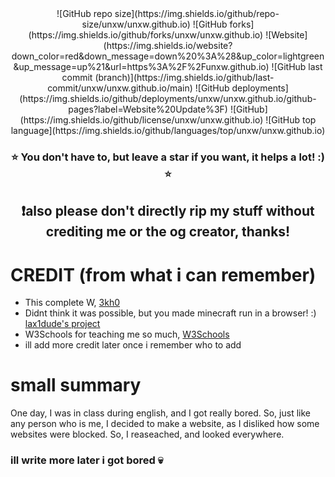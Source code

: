 <div align="center">
![GitHub repo size](https://img.shields.io/github/repo-size/unxw/unxw.github.io)
![GitHub forks](https://img.shields.io/github/forks/unxw/unxw.github.io)
![Website](https://img.shields.io/website?down_color=red&down_message=down%20%3A%28&up_color=lightgreen&up_message=up%21&url=https%3A%2F%2Funxw.github.io)
![GitHub last commit (branch)](https://img.shields.io/github/last-commit/unxw/unxw.github.io/main)
![GitHub deployments](https://img.shields.io/github/deployments/unxw/unxw.github.io/github-pages?label=Website%20Update%3F)
![GitHub](https://img.shields.io/github/license/unxw/unxw.github.io)
![GitHub top language](https://img.shields.io/github/languages/top/unxw/unxw.github.io)
</div>

<h3 align="center">⭐ You don't have to, but leave a star if you want, it helps a lot! :) ⭐</h3>
<bold><h2 align="center">❗also please don't directly rip my stuff without crediting me or the og creator, thanks!</h2></bold>

<h1>CREDIT (from what i can remember)</h1>

- This complete W, [3kh0](https://github.com/3kh0)
- Didnt think it was possible, but you made minecraft run in a browser! :) [lax1dude's project](https://github.com/lax1dude/eaglercraft)
- W3Schools for teaching me so much, [W3Schools](https://www.w3schools.com/)
- ill add more credit later once i remember who to add

<h1>small summary</h1>

One day, I was in class during english, and I got really bored. So, just like any person who is me, I decided to make a website, as I disliked how some websites were blocked. So, I reaseached, and looked everywhere. 

<h3>ill write more later i got bored 💀</h3>
